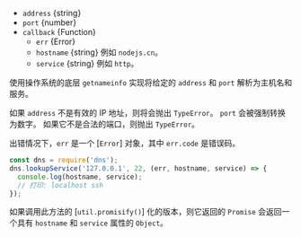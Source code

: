 <!-- YAML
added: v0.11.14
-->
* `address` {string}
* `port` {number}
* `callback` {Function}
  - `err` {Error}
  - `hostname` {string} 例如 `nodejs.cn`。
  - `service` {string} 例如 `http`。

使用操作系统的底层 `getnameinfo` 实现将给定的 `address` 和 `port` 解析为主机名和服务。

如果 `address` 不是有效的 IP 地址，则将会抛出 `TypeError`。
`port` 会被强制转换为数字。
如果它不是合法的端口，则抛出 `TypeError`。

出错情况下，`err` 是一个 [`Error`] 对象，其中 `err.code` 是错误码。

```js
const dns = require('dns');
dns.lookupService('127.0.0.1', 22, (err, hostname, service) => {
  console.log(hostname, service);
  // 打印: localhost ssh
});
```

如果调用此方法的 [`util.promisify()`] 化的版本，则它返回的 `Promise` 会返回一个具有 `hostname` 和 `service` 属性的 `Object`。

